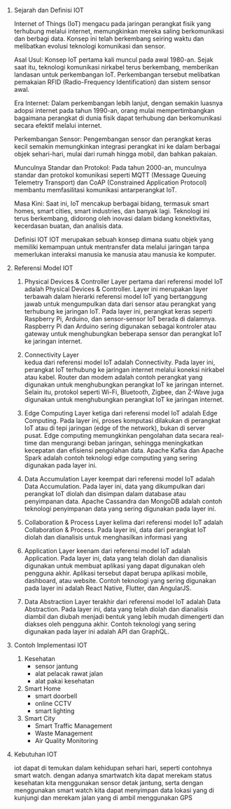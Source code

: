 1. Sejarah dan Definisi IOT
   
    Internet of Things (IoT) mengacu pada jaringan perangkat fisik yang terhubung melalui internet, memungkinkan mereka saling berkomunikasi dan berbagi data. Konsep ini telah berkembang seiring waktu dan
    melibatkan evolusi teknologi komunikasi dan sensor.

    Asal Usul:
    Konsep IoT pertama kali muncul pada awal 1980-an. Sejak saat itu, teknologi komunikasi nirkabel terus berkembang, memberikan landasan untuk perkembangan IoT. Perkembangan tersebut melibatkan pemakaian RFID
    (Radio-Frequency Identification) dan sistem
    sensor awal.

    Era Internet:
    Dalam perkembangan lebih lanjut, dengan semakin luasnya adopsi internet pada tahun 1990-an, orang mulai mempertimbangkan bagaimana perangkat di dunia fisik dapat terhubung dan berkomunikasi secara efektif
    melalui internet.

    Perkembangan Sensor:
    Pengembangan sensor dan perangkat keras kecil semakin memungkinkan integrasi perangkat ini ke dalam berbagai objek sehari-hari, mulai dari rumah hingga mobil, dan bahkan pakaian.

    Munculnya Standar dan Protokol:
    Pada tahun 2000-an, munculnya standar dan protokol komunikasi seperti MQTT (Message Queuing Telemetry Transport) dan CoAP (Constrained Application Protocol) membantu memfasilitasi komunikasi antarperangkat IoT.

    Masa Kini:
    Saat ini, IoT mencakup berbagai bidang, termasuk smart homes, smart cities, smart industries, dan banyak lagi. Teknologi ini terus berkembang, didorong oleh inovasi dalam bidang konektivitas, kecerdasan
    buatan, dan analisis data.

   Definisi IOT
   IOT merupakan sebuah konsep dimana suatu objek yang memiliki kemampuan untuk mentransfer data melalui jaringan tanpa memerlukan interaksi manusia ke manusia atau manusia ke komputer.

3. Referensi Model IOT
   1. Physical Devices & Controller
    Layer pertama dari referensi model IoT adalah Physical Devices & Controller. Layer ini merupakan layer terbawah dalam hierarki referensi model IoT yang bertanggung jawab untuk mengumpulkan data dari sensor atau perangkat yang terhubung ke jaringan IoT.
    Pada layer ini, perangkat keras seperti Raspberry Pi, Arduino, dan sensor-sensor IoT berada di dalamnya. Raspberry Pi dan Arduino sering digunakan sebagai kontroler atau gateway untuk menghubungkan beberapa sensor dan perangkat IoT ke jaringan internet.
   
   2. Connectivity Layer   
    kedua dari referensi model IoT adalah Connectivity. Pada layer ini, perangkat IoT terhubung ke jaringan internet melalui koneksi nirkabel atau kabel. Router dan modem adalah contoh perangkat yang digunakan untuk menghubungkan perangkat IoT ke jaringan
    internet. Selain itu, protokol seperti Wi-Fi, Bluetooth, Zigbee, dan Z-Wave juga digunakan untuk menghubungkan perangkat IoT ke jaringan internet.

   3. Edge Computing
    Layer ketiga dari referensi model IoT adalah Edge Computing. Pada layer ini, proses komputasi dilakukan di perangkat IoT atau di tepi jaringan (edge of the network), bukan di server pusat. Edge computing memungkinkan pengolahan data secara real-time dan
    mengurangi beban jaringan, sehingga meningkatkan kecepatan dan efisiensi pengolahan data. Apache Kafka dan Apache Spark adalah contoh teknologi edge computing yang sering digunakan pada layer ini.

   4. Data Accumulation
    Layer keempat dari referensi model IoT adalah Data Accumulation. Pada layer ini, data yang dikumpulkan dari perangkat IoT diolah dan disimpan dalam database atau penyimpanan data. Apache Cassandra dan MongoDB adalah contoh teknologi penyimpanan data yang
    sering digunakan pada layer ini.

   5. Collaboration & Process
    Layer kelima dari referensi model IoT adalah Collaboration & Process. Pada layer ini, data dari perangkat IoT diolah dan dianalisis untuk menghasilkan informasi yang

   6. Application
    Layer keenam dari referensi model IoT adalah Application. Pada layer ini, data yang telah diolah dan dianalisis digunakan untuk membuat aplikasi yang dapat digunakan oleh pengguna akhir. Aplikasi tersebut dapat berupa aplikasi mobile, dashboard, atau
    website. Contoh teknologi yang sering digunakan pada layer ini adalah React Native, Flutter, dan AngularJS.

    7. Data Abstraction
    Layer terakhir dari referensi model IoT adalah Data Abstraction. Pada layer ini, data yang telah diolah dan dianalisis diambil dan diubah menjadi bentuk yang lebih mudah dimengerti dan diakses oleh pengguna akhir. Contoh teknologi yang sering digunakan
    pada layer ini adalah API dan GraphQL.

4. Contoh Implementasi IOT
   1. Kesehatan
      - sensor jantung
      - alat pelacak rawat jalan
      - alat pakai kesehatan
    2. Smart Home
       - smart doorbell
       - online CCTV
       - smart lighting
    3. Smart City
       - Smart Traffic Management
       - Waste Management
       - Air Quality Monitoring
         
5. Kebutuhan IOT

   iot dapat di temukan dalam kehidupan sehari hari, seperti contohnya smart watch. dengan adanya smartwatch kita dapat merekam status kesehatan kita menggunakan sensor detak jantung, serta dengan menggunakan
   smart watch kita dapat menyimpan data lokasi yang
   di kunjungi dan merekam jalan yang di ambil menggunakan GPS
